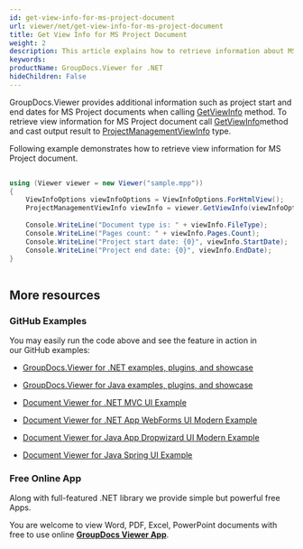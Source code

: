 ```yaml
---
id: get-view-info-for-ms-project-document
url: viewer/net/get-view-info-for-ms-project-document
title: Get View Info for MS Project Document
weight: 2
description: This article explains how to retrieve information about MS Project Documents into tiles with GroupDocs.Viewer within your .NET applications.
keywords: 
productName: GroupDocs.Viewer for .NET
hideChildren: False
---
```

GroupDocs.Viewer provides additional information such as project start and end dates for MS Project documents when calling [GetViewInfo](https://apireference.groupdocs.com/net/viewer/groupdocs.viewer/viewer/methods/getviewinfo) method. To retrieve view information for MS Project document call [GetViewInfo](https://apireference.groupdocs.com/net/viewer/groupdocs.viewer/viewer/methods/getviewinfo)method and cast output result to [ProjectManagementViewInfo](https://apireference.groupdocs.com/net/viewer/groupdocs.viewer.results/projectmanagementviewinfo) type.

Following example demonstrates how to retrieve view information for MS Project document.

```csharp
     
using (Viewer viewer = new Viewer("sample.mpp"))
{
    ViewInfoOptions viewInfoOptions = ViewInfoOptions.ForHtmlView();
    ProjectManagementViewInfo viewInfo = viewer.GetViewInfo(viewInfoOptions) as ProjectManagementViewInfo;
 
    Console.WriteLine("Document type is: " + viewInfo.FileType);
    Console.WriteLine("Pages count: " + viewInfo.Pages.Count);
    Console.WriteLine("Project start date: {0}", viewInfo.StartDate);
    Console.WriteLine("Project end date: {0}", viewInfo.EndDate); 
}   
      

```

## More resources

### GitHub Examples

You may easily run the code above and see the feature in action in our GitHub examples:

*   [GroupDocs.Viewer for .NET examples, plugins, and showcase](https://github.com/groupdocs-viewer/GroupDocs.Viewer-for-.NET)
    
*   [GroupDocs.Viewer for Java examples, plugins, and showcase](https://github.com/groupdocs-viewer/GroupDocs.Viewer-for-Java)
    
*   [Document Viewer for .NET MVC UI Example](https://github.com/groupdocs-viewer/GroupDocs.Viewer-for-.NET-MVC) 
    
*   [Document Viewer for .NET App WebForms UI Modern Example](https://github.com/groupdocs-viewer/GroupDocs.Viewer-for-.NET-WebForms)
    
*   [Document Viewer for Java App Dropwizard UI Modern Example](https://github.com/groupdocs-viewer/GroupDocs.Viewer-for-Java-Dropwizard)
    
*   [Document Viewer for Java Spring UI Example](https://github.com/groupdocs-viewer/GroupDocs.Viewer-for-Java-Spring)
    

### Free Online App

Along with full-featured .NET library we provide simple but powerful free Apps.

You are welcome to view Word, PDF, Excel, PowerPoint documents with free to use online **[GroupDocs Viewer App](https://products.groupdocs.app/viewer)**.
